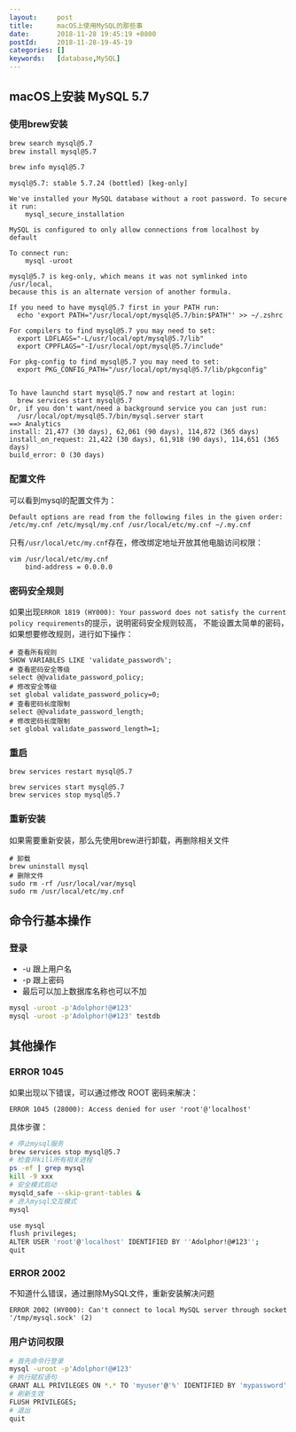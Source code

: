 ```yaml
---
layout:     post
title:      macOS上使用MySQL的那些事
date:       2018-11-28 19:45:19 +0800
postId:     2018-11-28-19-45-19
categories: []
keywords:   [database,MySQL]
---
```



## macOS上安装 MySQL 5.7

### 使用brew安装

```bash
brew search mysql@5.7
brew install mysql@5.7

brew info mysql@5.7
```
```log
mysql@5.7: stable 5.7.24 (bottled) [keg-only]

We've installed your MySQL database without a root password. To secure it run:
    mysql_secure_installation

MySQL is configured to only allow connections from localhost by default

To connect run:
    mysql -uroot

mysql@5.7 is keg-only, which means it was not symlinked into /usr/local,
because this is an alternate version of another formula.

If you need to have mysql@5.7 first in your PATH run:
  echo 'export PATH="/usr/local/opt/mysql@5.7/bin:$PATH"' >> ~/.zshrc

For compilers to find mysql@5.7 you may need to set:
  export LDFLAGS="-L/usr/local/opt/mysql@5.7/lib"
  export CPPFLAGS="-I/usr/local/opt/mysql@5.7/include"

For pkg-config to find mysql@5.7 you may need to set:
  export PKG_CONFIG_PATH="/usr/local/opt/mysql@5.7/lib/pkgconfig"


To have launchd start mysql@5.7 now and restart at login:
  brew services start mysql@5.7
Or, if you don't want/need a background service you can just run:
  /usr/local/opt/mysql@5.7/bin/mysql.server start
==> Analytics
install: 21,477 (30 days), 62,061 (90 days), 114,872 (365 days)
install_on_request: 21,422 (30 days), 61,918 (90 days), 114,651 (365 days)
build_error: 0 (30 days)
```

### 配置文件
可以看到mysql的配置文件为：
```
Default options are read from the following files in the given order:
/etc/my.cnf /etc/mysql/my.cnf /usr/local/etc/my.cnf ~/.my.cnf
```
只有`/usr/local/etc/my.cnf`存在，修改绑定地址开放其他电脑访问权限：
```
vim /usr/local/etc/my.cnf
    bind-address = 0.0.0.0
```

### 密码安全规则

如果出现`ERROR 1819 (HY000): Your password does not satisfy the current policy requirements`的提示，说明密码安全规则较高，
不能设置太简单的密码，如果想要修改规则，进行如下操作：
```
# 查看所有规则
SHOW VARIABLES LIKE 'validate_password%';
# 查看密码安全等级
select @@validate_password_policy;
# 修改安全等级
set global validate_password_policy=0;
# 查看密码长度限制
select @@validate_password_length;
# 修改密码长度限制
set global validate_password_length=1;
```

### 重启

```
brew services restart mysql@5.7

brew services start mysql@5.7
brew services stop mysql@5.7
```

### 重新安装
如果需要重新安装，那么先使用brew进行卸载，再删除相关文件

```
# 卸载
brew uninstall mysql
# 删除文件
sudo rm -rf /usr/local/var/mysql
sudo rm /usr/local/etc/my.cnf
```

## 命令行基本操作

### 登录

* -u 跟上用户名
* -p 跟上密码
* 最后可以加上数据库名称也可以不加

```bash
mysql -uroot -p'Adolphor!@#123'
mysql -uroot -p'Adolphor!@#123' testdb
```

## 其他操作

### ERROR 1045 

如果出现以下错误，可以通过修改 ROOT 密码来解决：
```log
ERROR 1045 (28000): Access denied for user 'root'@'localhost'
```

具体步骤：

```bash
# 停止mysql服务
brew services stop mysql@5.7
# 检查并kill所有相关进程
ps -ef | grep mysql
kill -9 xxx
# 安全模式启动
mysqld_safe --skip-grant-tables &
# 进入mysql交互模式
mysql

use mysql
flush privileges;
ALTER USER 'root'@'localhost' IDENTIFIED BY ''Adolphor!@#123'';
quit
```

### ERROR 2002
不知道什么错误，通过删除MySQL文件，重新安装解决问题

```
ERROR 2002 (HY000): Can't connect to local MySQL server through socket '/tmp/mysql.sock' (2)
```

### 用户访问权限

```bash
# 首先命令行登录
mysql -uroot -p'Adolphor!@#123'
# 执行赋权语句
GRANT ALL PRIVILEGES ON *.* TO 'myuser'@'%' IDENTIFIED BY 'mypassword' WITH GRANT OPTION;
# 刷新生效
FLUSH PRIVILEGES;
# 退出
quit
```






